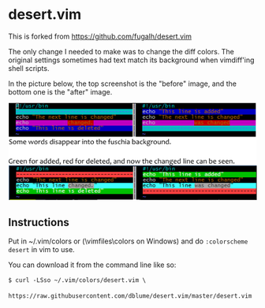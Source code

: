# desert.vim

This is forked from https://github.com/fugalh/desert.vim

The only change I needed to make was to change the diff colors. The original
settings sometimes had text match its background when vimdiff'ing shell scripts.

In the picture below, the top screenshot is the "before" image, and the bottom
one is the "after" image.

![vimdiff example](https://raw.githubusercontent.com/dblume/desert.vim/master/vimdiff-desert.png)

## Instructions

Put in ~/.vim/colors or (<your-vim-dir>\vimfiles\colors on Windows) and do
`:colorscheme desert` in vim to use.

You can download it from the command line like so:

    $ curl -LSso ~/.vim/colors/desert.vim \
      https://raw.githubusercontent.com/dblume/desert.vim/master/desert.vim

